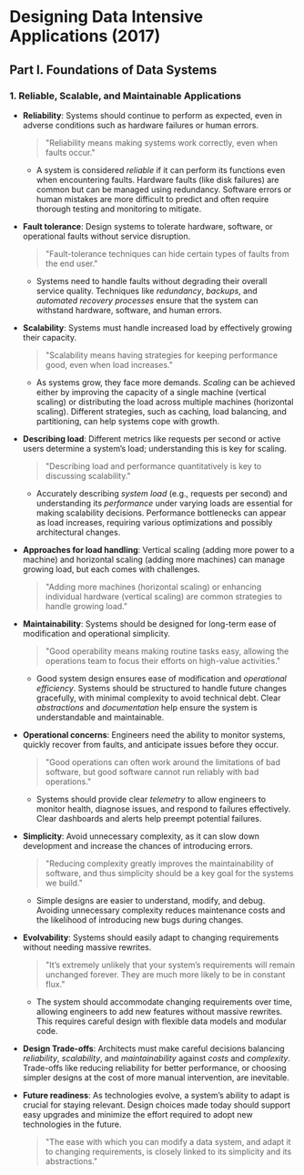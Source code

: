 # Designing Data Intensive Applications (2017)

## Part I. Foundations of Data Systems

### 1. Reliable, Scalable, and Maintainable Applications

- **Reliability**: Systems should continue to perform as expected, even in adverse conditions such as hardware failures or human errors.

  > "Reliability means making systems work correctly, even when faults occur."

  - A system is considered _reliable_ if it can perform its functions even when encountering faults. Hardware faults (like disk failures) are common but can be managed using redundancy. Software errors or human mistakes are more difficult to predict and often require thorough testing and monitoring to mitigate.

- **Fault tolerance**: Design systems to tolerate hardware, software, or operational faults without service disruption.

  > "Fault-tolerance techniques can hide certain types of faults from the end user."

  - Systems need to handle faults without degrading their overall service quality. Techniques like _redundancy_, _backups_, and _automated recovery processes_ ensure that the system can withstand hardware, software, and human errors.

- **Scalability**: Systems must handle increased load by effectively growing their capacity.

  > "Scalability means having strategies for keeping performance good, even when load increases."

  - As systems grow, they face more demands. _Scaling_ can be achieved either by improving the capacity of a single machine (vertical scaling) or distributing the load across multiple machines (horizontal scaling). Different strategies, such as caching, load balancing, and partitioning, can help systems cope with growth.

- **Describing load**: Different metrics like requests per second or active users determine a system’s load; understanding this is key for scaling.

  > "Describing load and performance quantitatively is key to discussing scalability."

  - Accurately describing _system load_ (e.g., requests per second) and understanding its _performance_ under varying loads are essential for making scalability decisions. Performance bottlenecks can appear as load increases, requiring various optimizations and possibly architectural changes.

- **Approaches for load handling**: Vertical scaling (adding more power to a machine) and horizontal scaling (adding more machines) can manage growing load, but each comes with challenges.

  > "Adding more machines (horizontal scaling) or enhancing individual hardware (vertical scaling) are common strategies to handle growing load."

- **Maintainability**: Systems should be designed for long-term ease of modification and operational simplicity.

  > "Good operability means making routine tasks easy, allowing the operations team to focus their efforts on high-value activities."

  - Good system design ensures ease of modification and _operational efficiency_. Systems should be structured to handle future changes gracefully, with minimal complexity to avoid technical debt. Clear _abstractions_ and _documentation_ help ensure the system is understandable and maintainable.

- **Operational concerns**: Engineers need the ability to monitor systems, quickly recover from faults, and anticipate issues before they occur.

  > "Good operations can often work around the limitations of bad software, but good software cannot run reliably with bad operations."

  - Systems should provide clear _telemetry_ to allow engineers to monitor health, diagnose issues, and respond to failures effectively. Clear dashboards and alerts help preempt potential failures.

- **Simplicity**: Avoid unnecessary complexity, as it can slow down development and increase the chances of introducing errors.

  > "Reducing complexity greatly improves the maintainability of software, and thus simplicity should be a key goal for the systems we build."

  - Simple designs are easier to understand, modify, and debug. Avoiding unnecessary complexity reduces maintenance costs and the likelihood of introducing new bugs during changes.

- **Evolvability**: Systems should easily adapt to changing requirements without needing massive rewrites.

  > "It’s extremely unlikely that your system’s requirements will remain unchanged forever. They are much more likely to be in constant flux."

  - The system should accommodate changing requirements over time, allowing engineers to add new features without massive rewrites. This requires careful design with flexible data models and modular code.

- **Design Trade-offs**: Architects must make careful decisions balancing _reliability_, _scalability_, and _maintainability_ against _costs_ and _complexity_. Trade-offs like reducing reliability for better performance, or choosing simpler designs at the cost of more manual intervention, are inevitable.

- **Future readiness**: As technologies evolve, a system’s ability to adapt is crucial for staying relevant. Design choices made today should support easy upgrades and minimize the effort required to adopt new technologies in the future.

  > "The ease with which you can modify a data system, and adapt it to changing requirements, is closely linked to its simplicity and its abstractions."
